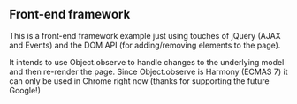 ## Front-end framework

This is a front-end framework example just using touches of jQuery (AJAX and Events) and the DOM API (for adding/removing elements to the page).

It intends to use Object.observe to handle changes to the underlying model and then re-render the page. Since Object.observe is Harmony (ECMAS 7) it can only be used in Chrome right now (thanks for supporting the future Google!)